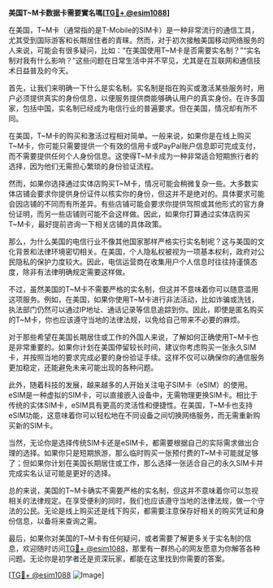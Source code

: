 **美国T~M卡数据卡需要實名嗎[[TG💪+ @esim1088](https://t.me/s/esim1088)]**

在美国，T~M卡（通常指的是T-Mobile的SIM卡）是一种非常流行的通信工具，尤其受到国际游客和长期居住者的青睐。然而，对于初次接触美国移动网络服务的人来说，可能会有很多疑问，比如：“在美国使用T~M卡是否需要实名制？”“实名制对我有什么影响？”这些问题在日常生活中并不罕见，尤其是在互联网和通信技术日益普及的今天。

首先，让我们来明确一下什么是实名制。实名制是指在购买或激活某些服务时，用户必须提供真实的身份信息，以便服务提供商能够确认用户的真实身份。在许多国家，包括中国，实名制已经成为电信行业的普遍要求。但在美国，情况却有所不同。

在美国，T~M卡的购买和激活过程相对简单。一般来说，如果你是在线上购买T~M卡，你可能只需要提供一个有效的信用卡或PayPal账户信息即可完成支付，而不需要提供任何个人身份信息。这使得T~M卡成为一种非常适合短期旅行者的选择，因为他们无需担心繁琐的身份验证流程。

然而，如果你选择通过实体店购买T~M卡，情况可能会稍微复杂一些。大多数实体店铺会要求你提供身份证件以核实你的身份，但这并不是绝对的。具体要求可能会因店铺的不同而有所差异。有些店铺可能会要求你提供驾照或其他形式的官方身份证明，而另一些店铺则可能不会这样做。因此，如果你打算通过实体店购买T~M卡，最好提前咨询一下相关店铺的具体政策。

那么，为什么美国的电信行业不像其他国家那样严格实行实名制呢？这与美国的文化背景和法律环境密切相关。在美国，个人隐私权被视为一项基本权利，政府对公民隐私的保护力度较大。因此，电信运营商在收集用户个人信息时往往持谨慎态度，除非有法律明确规定需要这样做。

不过，虽然美国的T~M卡不需要严格的实名制，但这并不意味着你可以随意滥用这项服务。例如，在美国，如果你使用T~M卡进行非法活动，比如诈骗或洗钱，执法部门仍然可以通过IP地址、通话记录等信息追踪到你。因此，即使是匿名购买的T~M卡，你也应该遵守当地的法律法规，以免给自己带来不必要的麻烦。

对于那些希望在美国长期居住或工作的外国人来说，了解如何正确使用T~M卡也是非常重要的。如果你计划在美国停留较长时间，建议你考虑购买一张永久SIM卡，并按照当地的要求完成必要的身份验证手续。这样不仅可以确保你的通信服务更加稳定，还能避免未来可能出现的各种问题。

此外，随着科技的发展，越来越多的人开始关注电子SIM卡（eSIM）的使用。eSIM是一种虚拟的SIM卡，可以直接嵌入设备中，无需物理更换SIM卡。相比于传统的实体SIM卡，eSIM具有更高的灵活性和便捷性。在美国，T~M卡也支持eSIM功能，这意味着你可以轻松地在不同设备之间切换网络服务，而无需重新购买新的SIM卡。

当然，无论你是选择传统SIM卡还是eSIM卡，都需要根据自己的实际需求做出合理的选择。如果你只是短期旅游，那么临时购买一张预付费的T~M卡可能就足够了；但如果你计划在美国长期居住或工作，那么选择一张适合自己的永久SIM卡并完成实名认证可能是更好的选择。

总的来说，美国的T~M卡确实不需要严格的实名制，但这并不意味着你可以忽视相关的法律规定。在享受便利的同时，我们也应该遵守当地的法律法规，做一个守法的公民。无论是线上购买还是线下购买，都需要注意保存好相关的购买凭证和身份信息，以备将来查询之需。

最后，如果你对美国的T~M卡有任何疑问，或者需要了解更多关于实名制的信息，欢迎随时访问[TG💪+ @esim1088](https://t.me/s/esim1088)，那里有一群热心的网友愿意为你解答各种问题。无论你是初学者还是资深玩家，都能在这里找到你需要的答案。

[[TG💪+ @esim1088](https://t.me/s/esim1088) ![Image](https://i.postimg.cc/4NQfJmqS/Snipaste-2025-05-13-00-14-12.png)]